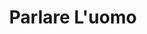 ---
address: Zevenend 2e
title: Parlare L'uomo
city: Laren
zip: 1251 RN
country: Netherlands
lat: 52.254164
lng: 5.227089
phone: 035 5389788
email: info@parlare.nl
url: 
---